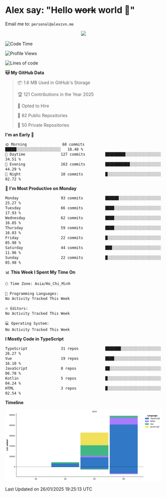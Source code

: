 # Alex say: "Hello ~~work~~ world 🐾"
Email me to: `personal@alexzvn.me`


<p align=center>
  <a href="https://skillicons.dev">
    <img src="https://skillicons.dev/icons?i=ts,js,php,nodejs,bun,vue,nuxt,react,svelte,tauri,laravel,rust,mongodb,docker,electron,redis,rabbitmq,tailwind,git,cloudflare,elysia,mysql,nginx,rollupjs,sentry,ubuntu,yarn,html,css,vite" />
  </a>
</p>

<!--START_SECTION:waka-->
![Code Time](http://img.shields.io/badge/Code%20Time-1%2C066%20hrs%2055%20mins-blue)

![Profile Views](http://img.shields.io/badge/Profile%20Views-0-blue)

![Lines of code](https://img.shields.io/badge/From%20Hello%20World%20I%27ve%20Written-86.3%20thousand%20lines%20of%20code-blue)

**🐱 My GitHub Data** 

> 📦 1.6 MB Used in GitHub's Storage 
 > 
> 🏆 121 Contributions in the Year 2025
 > 
> 💼 Opted to Hire
 > 
> 📜 82 Public Repositories 
 > 
> 🔑 50 Private Repositories 
 > 
**I'm an Early 🐤** 

```text
🌞 Morning                68 commits          █████░░░░░░░░░░░░░░░░░░░░   18.48 % 
🌆 Daytime                127 commits         █████████░░░░░░░░░░░░░░░░   34.51 % 
🌃 Evening                163 commits         ███████████░░░░░░░░░░░░░░   44.29 % 
🌙 Night                  10 commits          █░░░░░░░░░░░░░░░░░░░░░░░░   02.72 % 
```
📅 **I'm Most Productive on Monday** 

```text
Monday                   93 commits          ██████░░░░░░░░░░░░░░░░░░░   25.27 % 
Tuesday                  66 commits          ████░░░░░░░░░░░░░░░░░░░░░   17.93 % 
Wednesday                62 commits          ████░░░░░░░░░░░░░░░░░░░░░   16.85 % 
Thursday                 59 commits          ████░░░░░░░░░░░░░░░░░░░░░   16.03 % 
Friday                   22 commits          █░░░░░░░░░░░░░░░░░░░░░░░░   05.98 % 
Saturday                 44 commits          ███░░░░░░░░░░░░░░░░░░░░░░   11.96 % 
Sunday                   22 commits          █░░░░░░░░░░░░░░░░░░░░░░░░   05.98 % 
```


📊 **This Week I Spent My Time On** 

```text
🕑︎ Time Zone: Asia/Ho_Chi_Minh

💬 Programming Languages: 
No Activity Tracked This Week

🔥 Editors: 
No Activity Tracked This Week

💻 Operating System: 
No Activity Tracked This Week
```

**I Mostly Code in TypeScript** 

```text
TypeScript               31 repos            ███████░░░░░░░░░░░░░░░░░░   26.27 % 
Vue                      19 repos            ████░░░░░░░░░░░░░░░░░░░░░   16.10 % 
JavaScript               8 repos             ██░░░░░░░░░░░░░░░░░░░░░░░   06.78 % 
Kotlin                   5 repos             █░░░░░░░░░░░░░░░░░░░░░░░░   04.24 % 
HTML                     3 repos             █░░░░░░░░░░░░░░░░░░░░░░░░   02.54 % 
```



**Timeline**

![Lines of Code chart](https://raw.githubusercontent.com/alexzvn/alexzvn/main/assets/bar_graph.png)


 Last Updated on 26/01/2025 19:25:13 UTC
<!--END_SECTION:waka-->
